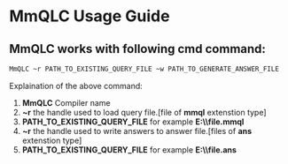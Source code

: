 # MmQLC  Usage Guide

## MmQLC  works with following cmd command:

```cmd
MmQLC ~r PATH_TO_EXISTING_QUERY_FILE ~w PATH_TO_GENERATE_ANSWER_FILE
```

Explaination of the above command:

1. **MmQLC**  Compiler name
2. **~r** the handle used to load query file.[file of **mmql** extenstion type]
3. **PATH_TO_EXISTING_QUERY_FILE** for example **E:\\\\file.mmql**
4. **~r** the handle used to write answers to answer file.[files of **ans** extenstion type]
5. **PATH_TO_EXISTING_QUERY_FILE** for example **E:\\\\file.ans**
